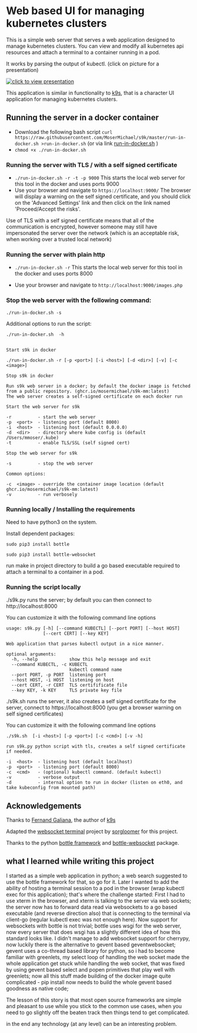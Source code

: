 

# Web based UI for managing kubernetes clusters

This is a simple web server that serves a web application designed to manage kubernetes clusters.
You can view and modify all kubernetes api resources and attach a terminal to a container running in a pod.

It works by parsing the output of kubectl. (click on picture for a presentation)

  
[![click to view presentation](https://img.youtube.com/vi/yjSStb9JZ7g/0.jpg)](https://www.youtube.com/watch?v=yjSStb9JZ7g)
  

This application is similar in functionality to [k9s](https://github.com/derailed/k9s), that is a character UI application for managing kubernetes clusters.

## Running the server in a docker container

- Download the following bash script ```curl https://raw.githubusercontent.com/MoserMichael/s9k/master/run-in-docker.sh >run-in-docker.sh``` (or via link [run-in-docker.sh](https://raw.githubusercontent.com/MoserMichael/s9k/master/run-in-docker.sh) )
- ```chmod +x ./run-in-docker.sh```


### Running the server with TLS / with a self signed certificate

- ```./run-in-docker.sh -r -t -p 9000``` This starts the local web server for this tool in the docker and uses ports 9000 
- Use your browser and navigate to ```https://localhost:9000/```  The browser will display a warning on the self signed certificate, and you should click on the 'Advanced Settings' link and then click on the link named 'Proceed/Accept the risks'.

Use of TLS with a self signed certificate means that all of the communication is encrypted, however someone may still have impersonated the server over the network (which is an acceptable risk, when working over a trusted local network)

### Running the server with plain http


- ``` ./run-in-docker.sh -r ``` This starts the local web server for this tool in the docker and uses ports 8000 
 
- Use your browser and navigate to ```http://localhost:9000/images.php```


### Stop the web server with the following command:

```
./run-in-docker.sh -s
```

Additional options to run the script:

```
./run-in-docker.sh  -h


Start s9k in docker

./run-in-docker.sh -r [-p <port>] [-i <host>] [-d <dir>] [-v] [-c <image>]

Stop s9k in docker

Run s9k web server in a docker; by default the docker image is fetched from a public repository. (ghcr.io/mosermichael/s9k-mm:latest)
The web server creates a self-signed certificate on each docker run

Start the web server for s9k

-r          - start the web server
-p  <port>  - listening port (default 8000)
-i  <host>  - listening host (default 0.0.0.0)
-d  <dir>   - directory where kube config is (default /Users/mmoser/.kube)
-t          - enable TLS/SSL (self signed cert)

Stop the web server for s9k

-s          - stop the web server

Common options:

-c  <image> - override the container image location (default ghcr.io/mosermichael/s9k-mm:latest)
-v          - run verbosely

```

### Running locally / Installing the requirements

Need to have python3 on the system.

Install dependent packages:

```
sudo pip3 install bottle

sudo pip3 install bottle-websocket
```

run make in project directory to build a go based executable required to attach a terminal to a container in a pod.

### Running the script locally

./s9k.py runs the server; by default you can then connect to http://localhost:8000

You can customize it with the following command line options
```
usage: s9k.py [-h] [--command KUBECTL] [--port PORT] [--host HOST]
              [--cert CERT] [--key KEY]

Web application that parses kubectl output in a nice manner.

optional arguments:
  -h, --help            show this help message and exit
  --command KUBECTL, -c KUBECTL
                        kubectl command name
  --port PORT, -p PORT  listening port
  --host HOST, -i HOST  listening on host
  --cert CERT, -r CERT  TLS certifificate file
  --key KEY, -k KEY     TLS private key file

```

./s9k.sh runs the server, it also creates a self signed certificate for the server, connect to https://localhost:8000 (you get a browser warning on self signed certificates)

You can customize it with the following command line options

```
./s9k.sh  [-i <host>] [-p <port>] [-c <cmd>] [-v -h]

run s9k.py python script with tls, creates a self signed certificate if needed.

-i  <host>  - listening host (default localhost)
-p  <port>  - listening port (default 8000)
-c  <cmd>   - (optional) kubectl command. (default kubectl)
-v          - verbose output
-d          - internal option to run in docker (listen on eth0, and take kubeconfig from mounted path)
```

## Acknowledgements

Thanks to [Fernand Galiana](https://github.com/derailed), the author of [k9s](https://github.com/derailed/k9s)  

Adapted the [websocket terminal](https://github.com/sorgloomer/websocket_terminal) project by [sorgloomer](https://github.com/sorgloomer) for this project.

Thanks to the python [bottle framework](https://bottlepy.org/docs/dev/) and [bottle-websocket](https://pypi.org/project/bottle-websocket/) package.


## what I learned while writing this project

I started as a simple web application in python; a web search suggested to use the bottle framework for that, so go for it. Later I wanted to add the ability of hosting a terminal session to a pod in the browser (wrap kubectl exec for this application); that's where the challenge started: First I had to use xterm in the browser, and xterm is talking to the server via web sockets; the server now has to forward data read via websockets to a go based executable (and reverse direction also) that is connecting to the terminal via client-go (regular kubectl exec was not enough here). Now support for websockets with bottle is not trivial; bottle uses wsgi for the web server, now every server that does wsgi has a slightly different idea of how this standard looks like. I didn't manage to add websocket support for cherrypy, now luckily there is the alternative to gevent based geventwebsocket; gevent uses a co-thread based library for python, so i had to become familiar with greenlets, my select loop of handling the web socket made the whole application get stuck while handling the web socket, that was fixed by using gevent based select and popen primitives that play well with greenlets; now all this stuff made building of the docker image quite complicated - pip install now needs to build the whole gevent based goodness as native code;

The lesson of this story is that most open source frameworks are simple and pleasant to use while you stick to the common use cases, when you need to go slightly off the beaten track then things tend to get complicated.

in the end any technology (at any level) can be an interesting problem.
